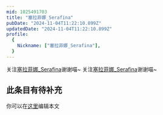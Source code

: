 ```yaml
---
mid: 1025491703
title: "塞拉菲娜_Serafina"
pubDate: "2024-11-04T11:22:10.899Z"
updatedDate: "2024-11-04T11:22:10.899Z"
profile:
  {
    Nickname: ["塞拉菲娜_Serafina"],
  }
---
```


关注[塞拉菲娜_Serafina](https://space.bilibili.com/1025491703)谢谢喵~ 关注[塞拉菲娜_Serafina](https://space.bilibili.com/1025491703)谢谢喵~

## 此条目有待补充
你可以在[这里](https://github.com/Yuhanawa/VTuber.ICU/edit/master/src/content/v/塞拉菲娜_Serafina/index.md)编辑本文
